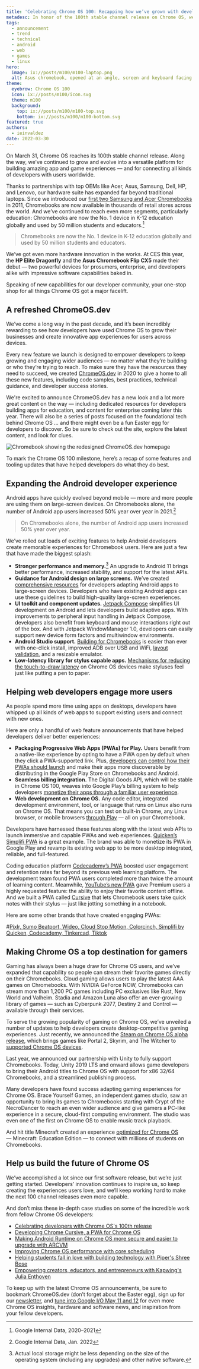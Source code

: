 ```yaml
---
title: 'Celebrating Chrome OS 100: Recapping how we’ve grown with developers over the years'
metadesc: In honor of the 100th stable channel release on Chrome OS, we’ve highlighted some new announcements and the best features for developers to date.
tags:
  - announcement
  - trend
  - technical
  - android
  - web
  - games
  - linux
hero:
  image: ix://posts/m100/m100-laptop.png
  alt: Asus chromebook, opened at an angle, screen and keyboard facing away
theme:
  eyebrow: Chrome OS 100
  icon: ix://posts/m100/icon.svg
  theme: m100
  background:
    top: ix://posts/m100/m100-top.svg
    bottom: ix://posts/m100/m100-bottom.svg
featured: true
authors:
  - ieinvaldez
date: 2022-03-30
---
```


On March 31, Chrome OS reaches its 100th stable channel release. Along the way, we’ve continued to grow and evolve into a versatile platform for building amazing app and game experiences — and for connecting all kinds of developers with users worldwide.

Thanks to partnerships with top OEMs like Acer, Asus, Samsung, Dell, HP, and Lenovo, our hardware suite has expanded far beyond traditional laptops. Since we introduced our [first two Samsung and Acer Chromebooks](https://chrome.googleblog.com/2011/05/new-kind-of-computer-chromebook.html) in 2011, Chromebooks are now available in thousands of retail stores across the world. And we’ve continued to reach even more segments, particularly education: Chromebooks are now the No. 1 device in K-12 education globally and used by 50 million students and educators.[^1]

> Chromebooks are now the No. 1 device in K-12 education globally and used by 50 million students and educators.

We’ve got even more hardware innovation in the works. At CES this year, the **HP Elite Dragonfly** and the **Asus Chromebook Flip CX5** made their debut — two powerful devices for prosumers, enterprise, and developers alike with impressive software capabilities baked in.

Speaking of new capabilities for our developer community, your one-stop shop for all things Chrome OS got a major facelift.

## A refreshed ChromeOS.dev

We’ve come a long way in the past decade, and it’s been incredibly rewarding to see how developers have used Chrome OS to grow their businesses and create innovative app experiences for users across devices.

Every new feature we launch is designed to empower developers to keep growing and engaging wider audiences — no matter what they’re building or who they’re trying to reach. To make sure they have the resources they need to succeed, we created [ChromeOS.dev](https://chromeos.dev) in 2020 to give a home to all these new features, including code samples, best practices, technical guidance, and developer success stories.

We're excited to announce ChromeOS.dev has a new look and a lot more great content on the way — including dedicated resources for developers building apps for education, and content for enterprise coming later this year. There will also be a series of posts focused on the foundational tech behind Chrome OS … and there might even be a fun Easter egg for developers to discover. So be sure to check out the site, explore the latest content, and look for clues.

![Chromebook showing the redesigned ChromeOS.dev homepage](ix://posts/m100/inline/m100-laptop.png)

To mark the Chrome OS 100 milestone, here’s a recap of some features and tooling updates that have helped developers do what they do best.

## Expanding the Android developer experience

Android apps have quickly evolved beyond mobile — more and more people are using them on large-screen devices. On Chromebooks alone, the number of Android app users increased 50% year over year in 2021.[^2]

> On Chromebooks alone, the number of Android app users increased 50% year over year.

We’ve rolled out loads of exciting features to help Android developers create memorable experiences for Chromebook users. Here are just a few that have made the biggest splash:

- **Stronger performance and memory.**[^3] An upgrade to Android 11 brings better performance, increased stability, and support for the latest APIs.
- **Guidance for Android design on large screens.** We’ve created [comprehensive resources](/{{locale.code}}/android/design) for developers adapting Android apps to large-screen devices. Developers who have existing Android apps can use these guidelines to build high-quality large-screen experiences.
- **UI toolkit and component updates.** [Jetpack Compose](https://github.com/android/compose-samples/tree/master/JetNews) simplifies UI development on Android and lets developers build adaptive apps. With improvements to peripheral input handling in Jetpack Compose, developers also benefit from keyboard and mouse interactions right out of the box. And with Jetpack WindowManager 1.0, developers can easily support new device form factors and multiwindow environments.
- **Android Studio support.** [Building for Chromebooks](https://blog.google/products/chromebooks/linux-on-chromebooks/) is easier than ever with one-click install, improved ADB over USB and WiFi, [layout validation](https://blog.esper.io/android-12l-announced/#new-tools-to-build-apps-for-large-screens), and a resizable emulator.
- **Low-latency library for stylus capable apps.** [Mechanisms for reducing the touch-to-draw latency](https://github.com/chromeos/low-latency-stylus) on Chrome OS devices make styluses feel just like putting a pen to paper.

## Helping web developers engage more users

As people spend more time using apps on desktops, developers have whipped up all kinds of web apps to support existing users and connect with new ones.

Here are only a handful of web feature announcements that have helped developers deliver better experiences:

- **Packaging Progressive Web Apps (PWAs) for Play.** Users benefit from a native-like experience by opting to have a PWA open by default when they click a PWA-supported link. Plus, [developers can control how their PWAs should launch](https://web.dev/launch-handler/) and make their apps more discoverable by distributing in the Google Play Store on Chromebooks and Android.
- **Seamless billing integration.** The Digital Goods API, which will be stable in Chrome OS 100, weaves into Google Play’s billing system to help developers [monetize their apps through a familiar user experience](/{{locale.code}}/posts/simple-payments-that-users-trust-monetizing-web-apps-in-google-play).
- **Web development on Chrome OS.** Any code editor, integrated development environment, tool, or language that runs on Linux also runs on Chrome OS. That means you can test on built-in Chrome, any Linux browser, or mobile browsers [through Play](/{{locale.code}}/web-environment#more-than-chrome) — all on your Chromebook.

Developers have harnessed these features along with the latest web APIs to launch immersive and capable PWAs and web experiences. [Quicken’s Simplifi PWA](/{{locale.code}}/stories/simplifi) is a great example. The brand was able to monetize its PWA in Google Play and revamp its existing web app to be more desktop integrated, reliable, and full-featured.

Coding education platform [Codecademy’s PWA](/{{locale.code}}/stories/codecademy) boosted user engagement and retention rates far beyond its previous web learning platform. The development team found PWA users completed more than twice the amount of learning content. Meanwhile, [YouTube’s new PWA](/{{locale.code}}/stories/youtube) gave Premium users a highly requested feature: the ability to enjoy their favorite content offline. And we built a PWA called [Cursive](/{{locale.code}}/posts/developing-cursive) that lets Chromebook users take quick notes with their stylus — just like jotting something in a notebook.

Here are some other brands that have created engaging PWAs:

#[Pixlr, Sumo Beatport, Wideo, Cloud Stop Motion, Colorcinch, Simplifi by Quicken, Codecademy, Tinkercad, Tiktok](ix://posts/m100/inline/m100-logos.png)

## Making Chrome OS a top destination for gamers

Gaming has always been a huge draw for Chrome OS users, and we’ve expanded that capability so people can stream their favorite games directly on their Chromebooks. Cloud gaming allows users to play the latest AAA games on Chromebooks. With NVIDIA GeForce NOW, Chromebooks can stream more than 1,200 PC games including PC exclusives like Rust, New World and Valheim. Stadia and Amazon Luna also offer an ever-growing library of games — such as Cyberpunk 2077, Destiny 2 and Control — available through their services.

To serve the growing popularity of gaming on Chrome OS, we’ve unveiled a number of updates to help developers create desktop-competitive gaming experiences. Just recently, we announced the [Steam on Chrome OS alpha release](https://www.chromium.org/chromium-os/steam-on-chromeos/), which brings games like Portal 2, Skyrim, and The Witcher to [supported Chrome OS devices](https://www.chromium.org/chromium-os/steam-on-chromeos/#supported-devices).

Last year, we announced our partnership with Unity to fully support Chromebooks. Today, Unity 2019 LTS and onward allows game developers to bring their Android titles to Chrome OS with support for x86 32/64 Chromebooks, and a streamlined publishing process.

Many developers have found success adapting gaming experiences for Chrome OS. Brace Yourself Games, an independent games studio, saw an opportunity to bring its games to Chromebooks starting with Crypt of the NecroDancer to reach an even wider audience and give gamers a PC-like experience in a secure, cloud-first computing environment. The studio was even one of the first on Chrome OS to enable music track playback.

And hit title Minecraft created an experience [optimized for Chrome OS](https://education.minecraft.net/en-us/chromebook) — Minecraft: Education Edition — to connect with millions of students on Chromebooks.

## Help us build the future of Chrome OS

We’ve accomplished a lot since our first software release, but we’re just getting started. Developers’ innovation continues to inspire us, so keep creating the experiences users love, and we’ll keep working hard to make the next 100 channel releases even more capable.

And don’t miss these in-depth case studies on some of the incredible work from fellow Chrome OS developers:

- [Celebrating developers with Chrome OS's 100th release](/{{locale.code}}/posts/celebrating-developers-with-chromeos-100)
- [Developing Chrome Cursive, a PWA for Chrome OS](/{{locale.code}}/posts/developing-cursive)
- [Making Android Runtime on Chrome OS more secure and easier to upgrade with ARCVM](/{{locale.code}}/posts/making-android-more-secure-with-arcvm)
- [Improving Chrome OS performance with core scheduling](/{{locale.code}}/posts/improving-chromeos-performance-with-core-scheduling)
- [Helping students fall in love with building technology with Piper's Shree Bose](/{{locale.code}}/posts/iwd-2022-shree-bose)
- [Empowering creators, educators, and entrepreneurs with Kapwing's Julia Enthoven](/{{locale.code}}/posts/iwd-2022-julia-enthoven)

To keep up with the latest Chrome OS announcements, be sure to bookmark ChromeOS.dev (don’t forget about the Easter egg), sign up for our [newsletter,](/{{locale.code}}/subscribe) and [tune into Google I/O May 11 and 12](https://io.google/2022/) for even more Chrome OS insights, hardware and software news, and inspiration from your fellow developers.

[^1]: Google Internal Data, 2020–2021
[^2]: Google Internal Data, Jan. 2022
[^3]: Actual local storage might be less depending on the size of the operating system (including any upgrades) and other native software.
